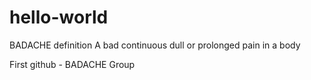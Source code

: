 # hello-world

BADACHE
definition
A bad continuous dull or prolonged pain
in a body

First github - BADACHE Group
